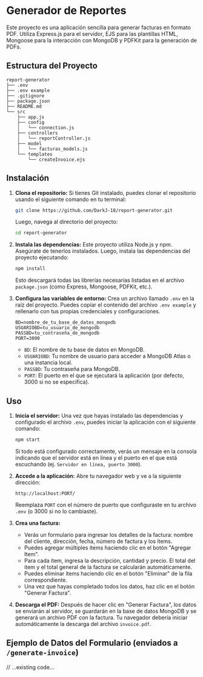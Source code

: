 # Generador de Reportes

Este proyecto es una aplicación sencilla para generar facturas en formato PDF. Utiliza Express.js para el servidor, EJS para las plantillas HTML, Mongoose para la interacción con MongoDB y PDFKit para la generación de PDFs.

## Estructura del Proyecto

```
report-generator
├── .env
├── .env example
├── .gitignore
├── package.json
├── README.md
└── src
    ├── app.js
    ├── config
    │   └── connection.js
    ├── controllers
    │   └── reportController.js
    ├── model
    │   └── facturas_models.js
    └── templates
        └── createInvoice.ejs
```

## Instalación

1.  **Clona el repositorio:**
    Si tienes Git instalado, puedes clonar el repositorio usando el siguiente comando en tu terminal:
    ```sh
    git clone https://github.com/DarkJ-18/report-generator.git
    ```
    Luego, navega al directorio del proyecto:
    ```sh
    cd report-generator
    ```

2.  **Instala las dependencias:**
    Este proyecto utiliza Node.js y npm. Asegúrate de tenerlos instalados. Luego, instala las dependencias del proyecto ejecutando:
    ```sh
    npm install
    ```
    Esto descargará todas las librerías necesarias listadas en el archivo `package.json` (como Express, Mongoose, PDFKit, etc.).

3.  **Configura las variables de entorno:**
    Crea un archivo llamado `.env` en la raíz del proyecto. Puedes copiar el contenido del archivo `.env example` y rellenarlo con tus propias credenciales y configuraciones.
    ```
    BD=nombre_de_tu_base_de_datos_mongodb
    USUARIOBD=tu_usuario_de_mongodb
    PASSBD=tu_contraseña_de_mongodb
    PORT=3000 
    ```
    *   `BD`: El nombre de tu base de datos en MongoDB.
    *   `USUARIOBD`: Tu nombre de usuario para acceder a MongoDB Atlas o una instancia local.
    *   `PASSBD`: Tu contraseña para MongoDB.
    *   `PORT`: El puerto en el que se ejecutará la aplicación (por defecto, 3000 si no se especifica).

## Uso

1.  **Inicia el servidor:**
    Una vez que hayas instalado las dependencias y configurado el archivo `.env`, puedes iniciar la aplicación con el siguiente comando:
    ```sh
    npm start
    ```
    Si todo está configurado correctamente, verás un mensaje en la consola indicando que el servidor está en línea y el puerto en el que está escuchando (ej. `Servidor en línea, puerto 3000`).

2.  **Accede a la aplicación:**
    Abre tu navegador web y ve a la siguiente dirección:
    ```
    http://localhost:PORT/
    ```
    Reemplaza `PORT` con el número de puerto que configuraste en tu archivo `.env` (o 3000 si no lo cambiaste).

3.  **Crea una factura:**
    *   Verás un formulario para ingresar los detalles de la factura: nombre del cliente, dirección, fecha, número de factura y los ítems.
    *   Puedes agregar múltiples ítems haciendo clic en el botón "Agregar Item".
    *   Para cada ítem, ingresa la descripción, cantidad y precio. El total del ítem y el total general de la factura se calcularán automáticamente.
    *   Puedes eliminar ítems haciendo clic en el botón "Eliminar" de la fila correspondiente.
    *   Una vez que hayas completado todos los datos, haz clic en el botón "Generar Factura".

4.  **Descarga el PDF:**
    Después de hacer clic en "Generar Factura", los datos se enviarán al servidor, se guardarán en la base de datos MongoDB y se generará un archivo PDF con la factura. Tu navegador debería iniciar automáticamente la descarga del archivo `invoice.pdf`.

## Ejemplo de Datos del Formulario (enviados a `/generate-invoice`)
// ...existing code...